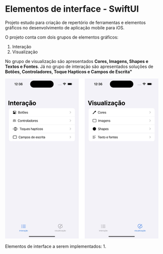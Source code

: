 # Elementos de interface - SwiftUI

Projeto estudo para criação de repertório de ferramentas e elementos gráficos no desenvolvimento de aplicação mobile para iOS.

O projeto conta com dois grupos de elementos gráficos:

1. Interação
2. Visualização

No grupo de visualização são apresentados **Cores, Imagens, Shapes e Textos e Fontes**. Já no grupo de interação são apresentados soluções de **Botões, Controladores, Toque Hapticos e Campos de Escrita"**

![Interação e Visualização](https://github.com/leaodebrito/Elementos-de-interface---SwiftUI/blob/master/Imagens/Interfaces.jpg?raw=true)


Elementos de interface a serem implementados:
1. 
